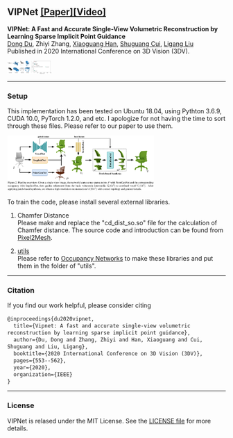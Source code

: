 ## VIPNet [[Paper]](https://ieeexplore.ieee.org/document/9320348)[[Video]](https://www.youtube.com/watch?v=SFLNboGzBbU)

**VIPNet: A Fast and Accurate Single-View Volumetric Reconstruction by Learning Sparse Implicit Point Guidance**  
[Dong Du](https://dongdu3.github.io/), Zhiyi Zhang, [Xiaoguang Han](https://mypage.cuhk.edu.cn/academics/hanxiaoguang/), [Shuguang Cui](https://sse.cuhk.edu.cn/en/faculty/cuishuguang), [Ligang Liu](http://staff.ustc.edu.cn/~lgliu/)  
Published in 2020 International Conference on 3D Vision (3DV).  

<img src="figures/teaser.png" alt="teaser.png" style="zoom:10%" />

---

### Setup

This implementation has been tested on Ubuntu 18.04, using Pythton 3.6.9, CUDA 10.0, PyTorch 1.2.0, and etc. I apologize for not having the time to sort through these files. Please refer to our paper to use them.

<img src="figures/pipeline.png" alt="pipeline.png" style="zoom:33%" />  

To train the code, please install several external libraries.

1. Chamfer Distance  
   Please make and replace the "cd_dist_so.so" file for the calculation of Chamfer distance. The source code and introduction can be found from [Pixel2Mesh](https://github.com/nywang16/Pixel2Mesh/tree/master/external). 

2. [utils](https://github.com/autonomousvision/occupancy_networks/tree/master/im2mesh/utils)  
   Please refer to [Occupancy Networks](https://github.com/autonomousvision/occupancy_networks) to make these libraries and put them in the folder of "utils". 

---

### Citation

If you find our work helpful, please consider citing

```
@inproceedings{du2020vipnet,
  title={Vipnet: A fast and accurate single-view volumetric reconstruction by learning sparse implicit point guidance},
  author={Du, Dong and Zhang, Zhiyi and Han, Xiaoguang and Cui, Shuguang and Liu, Ligang},
  booktitle={2020 International Conference on 3D Vision (3DV)},
  pages={553--562},
  year={2020},
  organization={IEEE}
}
```

---

### License

VIPNet is relased under the MIT License. See the [LICENSE file](LICENSE ) for more details.